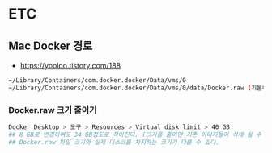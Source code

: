 # ETC

## Mac Docker 경로
* https://yooloo.tistory.com/188
```sh
~/Library/Containers/com.docker.docker/Data/vms/0
~/Library/Containers/com.docker.docker/Data/vms/0/data/Docker.raw (기본이 64 GB)
```

### Docker.raw 크기 줄이기
```sh
Docker Desktop > 도구 > Resources > Virtual disk limit > 40 GB
## 8 GB로 변경하여도 34 GB정도로 작아진다. (크기를 줄이면 기존 이미지들이 삭제 될 수 있다.)
## Docker.raw 파일 크기와 실제 디스크를 차지하는 크기가 다를 수 있다.
```
